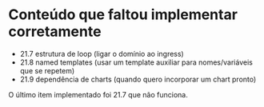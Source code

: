 # Conteúdo que faltou implementar corretamente

- 21.7 estrutura de loop (ligar o domínio ao ingress)
- 21.8 named templates (usar um template auxiliar para nomes/variáveis que se repetem)
- 21.9 dependência de charts (quando quero incorporar um chart pronto)

O último item implementado foi 21.7 que não funciona.
